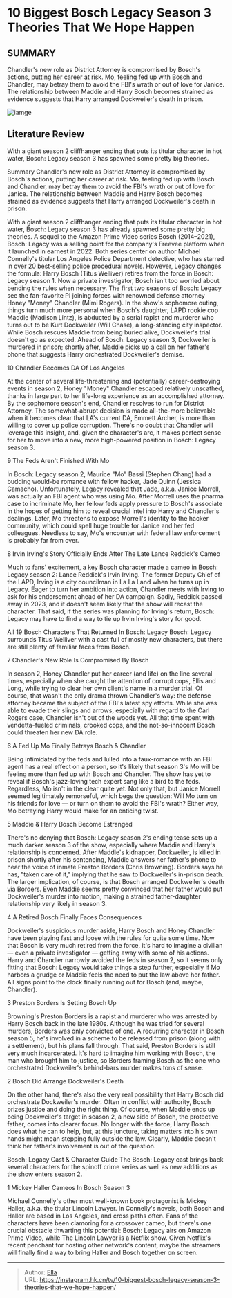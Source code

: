# 10 Biggest Bosch Legacy Season 3 Theories That We Hope Happen


## SUMMARY 


 Chandler&#39;s new role as District Attorney is compromised by Bosch&#39;s actions, putting her career at risk. 
 Mo, feeling fed up with Bosch and Chandler, may betray them to avoid the FBI&#39;s wrath or out of love for Janice. 
 The relationship between Maddie and Harry Bosch becomes strained as evidence suggests that Harry arranged Dockweiler&#39;s death in prison. 

![iamge](https://static1.srcdn.com/wordpress/wp-content/uploads/2024/01/bosch-legacy-season-3-theories-1.jpg)

## Literature Review
With a giant season 2 cliffhanger ending that puts its titular character in hot water, Bosch: Legacy season 3 has spawned some pretty big theories.




Summary
 Chandler&#39;s new role as District Attorney is compromised by Bosch&#39;s actions, putting her career at risk. 
 Mo, feeling fed up with Bosch and Chandler, may betray them to avoid the FBI&#39;s wrath or out of love for Janice. 
 The relationship between Maddie and Harry Bosch becomes strained as evidence suggests that Harry arranged Dockweiler&#39;s death in prison. 


With a giant season 2 cliffhanger ending that puts its titular character in hot water, Bosch: Legacy season 3 has already spawned some pretty big theories. A sequel to the Amazon Prime Video series Bosch (2014–2021), Bosch: Legacy was a selling point for the company&#39;s Freevee platform when it launched in earnest in 2022. Both series center on author Michael Connelly&#39;s titular Los Angeles Police Department detective, who has starred in over 20 best-selling police procedural novels. However, Legacy changes the formula: Harry Bosch (Titus Welliver) retires from the force in Bosch: Legacy season 1. Now a private investigator, Bosch isn&#39;t too worried about bending the rules when necessary.
The first two seasons of Bosch: Legacy see the fan-favorite PI joining forces with renowned defense attorney Honey &#34;Money&#34; Chandler (Mimi Rogers). In the show&#39;s sophomore outing, things turn much more personal when Bosch&#39;s daughter, LAPD rookie cop Maddie (Madison Lintz), is abducted by a serial rapist and murderer who turns out to be Kurt Dockweiler (Will Chase), a long-standing city inspector. While Bosch rescues Maddie from being buried alive, Dockweiler&#39;s trial doesn&#39;t go as expected. Ahead of Bosch: Legacy season 3, Dockweiler is murdered in prison; shortly after, Maddie picks up a call on her father&#39;s phone that suggests Harry orchestrated Dockweiler&#39;s demise.









 








 10  Chandler Becomes DA Of Los Angeles 
        

At the center of several life-threatening and (potentially) career-destroying events in season 2, Honey &#34;Money&#34; Chandler escaped relatively unscathed, thanks in large part to her life-long experience as an accomplished attorney. By the sophomore season&#39;s end, Chandler resolves to run for District Attorney. The somewhat-abrupt decision is made all-the-more believable when it becomes clear that LA&#39;s current DA, Emmett Archer, is more than willing to cover up police corruption. There&#39;s no doubt that Chandler will leverage this insight, and, given the character&#39;s arc, it makes perfect sense for her to move into a new, more high-powered position in Bosch: Legacy season 3.





 9  The Feds Aren&#39;t Finished With Mo 
        

In Bosch: Legacy season 2, Maurice &#34;Mo&#34; Bassi (Stephen Chang) had a budding would-be romance with fellow hacker, Jade Quinn (Jessica Camacho). Unfortunately, Legacy revealed that Jade, a.k.a. Janice Morrell, was actually an FBI agent who was using Mo. After Morrell uses the pharma case to incriminate Mo, her fellow feds apply pressure to Bosch&#39;s associate in the hopes of getting him to reveal crucial intel into Harry and Chandler&#39;s dealings. Later, Mo threatens to expose Morrell&#39;s identity to the hacker community, which could spell huge trouble for Janice and her fed colleagues. Needless to say, Mo&#39;s encounter with federal law enforcement is probably far from over.





 8  Irvin Irving&#39;s Story Officially Ends After The Late Lance Reddick&#39;s Cameo 
        

Much to fans&#39; excitement, a key Bosch character made a cameo in Bosch: Legacy season 2: Lance Reddick&#39;s Irvin Irving. The former Deputy Chief of the LAPD, Irving is a city councilman in La La Land when he turns up in Legacy. Eager to turn her ambition into action, Chandler meets with Irving to ask for his endorsement ahead of her DA campaign. Sadly, Reddick passed away in 2023, and it doesn&#39;t seem likely that the show will recast the character. That said, if the series was planning for Irving&#39;s return, Bosch: Legacy may have to find a way to tie up Irvin Irving&#39;s story for good.
            
 
 All 19 Bosch Characters That Returned In Bosch: Legacy 
Bosch: Legacy surrounds Titus Welliver with a cast full of mostly new characters, but there are still plenty of familiar faces from Bosch.









 7  Chandler&#39;s New Role Is Compromised By Bosch 
        

In season 2, Honey Chandler put her career (and life) on the line several times, especially when she caught the attention of corrupt cops, Ellis and Long, while trying to clear her own client&#39;s name in a murder trial. Of course, that wasn&#39;t the only drama thrown Chandler&#39;s way: the defense attorney became the subject of the FBI&#39;s latest spy efforts. While she was able to evade their slings and arrows, especially with regard to the Carl Rogers case, Chandler isn&#39;t out of the woods yet. All that time spent with vendetta-fueled criminals, crooked cops, and the not-so-innocent Bosch could threaten her new DA role.





 6  A Fed Up Mo Finally Betrays Bosch &amp; Chandler 
        

Being intimidated by the feds and lulled into a faux-romance with an FBI agent has a real effect on a person, so it&#39;s likely that season 3&#39;s Mo will be feeling more than fed up with Bosch and Chandler. The show has yet to reveal if Bosch&#39;s jazz-loving tech expert sang like a bird to the feds. Regardless, Mo isn&#39;t in the clear quite yet. Not only that, but Janice Morrell seemed legitimately remorseful, which begs the question: Will Mo turn on his friends for love — or turn on them to avoid the FBI&#39;s wrath? Either way, Mo betraying Harry would make for an enticing twist.





 5  Maddie &amp; Harry Bosch Become Estranged 


 







There&#39;s no denying that Bosch: Legacy season 2&#39;s ending tease sets up a much darker season 3 of the show, especially where Maddie and Harry&#39;s relationship is concerned. After Maddie&#39;s kidnapper, Dockweiler, is killed in prison shortly after his sentencing, Maddie answers her father&#39;s phone to hear the voice of inmate Preston Borders (Chris Browning). Borders says he has, &#34;taken care of it,&#34; implying that he saw to Dockweiler&#39;s in-prison death. The larger implication, of course, is that Bosch arranged Dockweiler&#39;s death via Borders. Even Maddie seems pretty convinced that her father would put Dockweiler&#39;s murder into motion, making a strained father-daughter relationship very likely in season 3.





 4  A Retired Bosch Finally Faces Consequences 


 







Dockweiler&#39;s suspicious murder aside, Harry Bosch and Honey Chandler have been playing fast and loose with the rules for quite some time. Now that Bosch is very much retired from the force, it&#39;s hard to imagine a civilian — even a private investigator — getting away with some of his actions. Harry and Chandler narrowly avoided the feds in season 2, so it seems only fitting that Bosch: Legacy would take things a step further, especially if Mo harbors a grudge or Maddie feels the need to put the law above her father. All signs point to the clock finally running out for Bosch (and, maybe, Chandler).





 3  Preston Borders Is Setting Bosch Up 
        

Browning&#39;s Preston Borders is a rapist and murderer who was arrested by Harry Bosch back in the late 1980s. Although he was tried for several murders, Borders was only convicted of one. A recurring character in Bosch season 5, he&#39;s involved in a scheme to be released from prison (along with a settlement), but his plans fall through. That said, Preston Borders is still very much incarcerated. It&#39;s hard to imagine him working with Bosch, the man who brought him to justice, so Borders framing Bosch as the one who orchestrated Dockweiler&#39;s behind-bars murder makes tons of sense.





 2  Bosch Did Arrange Dockweiler&#39;s Death 
        

On the other hand, there&#39;s also the very real possibility that Harry Bosch did orchestrate Dockweiler&#39;s murder. Often in conflict with authority, Bosch prizes justice and doing the right thing. Of course, when Maddie ends up being Dockweiler&#39;s target in season 2, a new side of Bosch, the protective father, comes into clearer focus. No longer with the force, Harry Bosch does what he can to help, but, at this juncture, taking matters into his own hands might mean stepping fully outside the law. Clearly, Maddie doesn&#39;t think her father&#39;s involvement is out of the question.
            
 
 Bosch: Legacy Cast &amp; Character Guide 
The Bosch: Legacy cast brings back several characters for the spinoff crime series as well as new additions as the show enters season 2.









 1  Mickey Haller Cameos In Bosch Season 3 
        

Michael Connelly&#39;s other most well-known book protagonist is Mickey Haller, a.k.a. the titular Lincoln Lawyer. In Connelly&#39;s novels, both Bosch and Haller are based in Los Angeles, and cross paths often. Fans of the characters have been clamoring for a crossover cameo, but there&#39;s one crucial obstacle thwarting this potential: Bosch: Legacy airs on Amazon Prime Video, while The Lincoln Lawyer is a Netflix show. Given Netflix&#39;s recent penchant for hosting other network&#39;s content, maybe the streamers will finally find a way to bring Haller and Bosch together on screen. 

---

> Author: [Ella](https://instagram.hk.cn/)  
> URL: https://instagram.hk.cn/tv/10-biggest-bosch-legacy-season-3-theories-that-we-hope-happen/  

